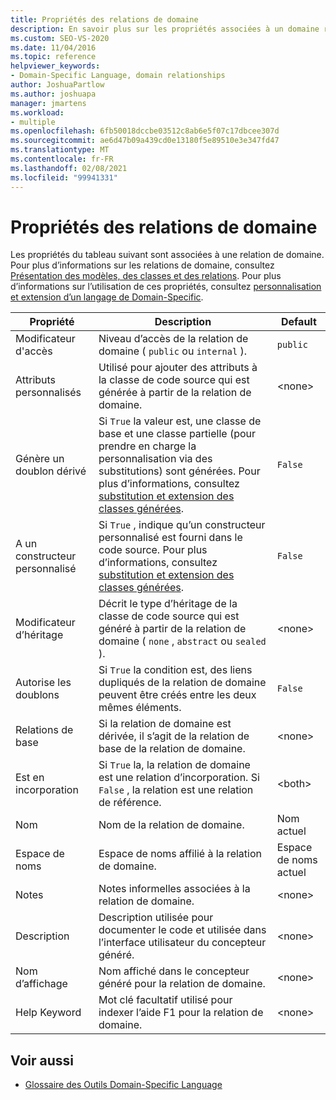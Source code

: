 ```yaml
---
title: Propriétés des relations de domaine
description: En savoir plus sur les propriétés associées à un domaine relationshop, telles que le modificateur d’accès, les attributs personnalisés et la génération de doublons.
ms.custom: SEO-VS-2020
ms.date: 11/04/2016
ms.topic: reference
helpviewer_keywords:
- Domain-Specific Language, domain relationships
author: JoshuaPartlow
ms.author: joshuapa
manager: jmartens
ms.workload:
- multiple
ms.openlocfilehash: 6fb50018dccbe03512c8ab6e5f07c17dbcee307d
ms.sourcegitcommit: ae6d47b09a439cd0e13180f5e89510e3e347fd47
ms.translationtype: MT
ms.contentlocale: fr-FR
ms.lasthandoff: 02/08/2021
ms.locfileid: "99941331"
---
```

# <a name="properties-of-domain-relationships"></a>Propriétés des relations de domaine
Les propriétés du tableau suivant sont associées à une relation de domaine. Pour plus d’informations sur les relations de domaine, consultez [Présentation des modèles, des classes et des relations](../modeling/understanding-models-classes-and-relationships.md). Pour plus d’informations sur l’utilisation de ces propriétés, consultez [personnalisation et extension d’un langage de Domain-Specific](../modeling/customizing-and-extending-a-domain-specific-language.md).

|Propriété|Description|Default|
|-|-|-|
|Modificateur d'accès|Niveau d’accès de la relation de domaine ( `public` ou `internal` ).|`public`|
|Attributs personnalisés|Utilisé pour ajouter des attributs à la classe de code source qui est générée à partir de la relation de domaine.|\<none>|
|Génère un doublon dérivé|Si `True` la valeur est, une classe de base et une classe partielle (pour prendre en charge la personnalisation via des substitutions) sont générées. Pour plus d’informations, consultez [substitution et extension des classes générées](../modeling/overriding-and-extending-the-generated-classes.md).|`False`|
|A un constructeur personnalisé|Si `True` , indique qu’un constructeur personnalisé est fourni dans le code source. Pour plus d’informations, consultez [substitution et extension des classes générées](../modeling/overriding-and-extending-the-generated-classes.md).|`False`|
|Modificateur d’héritage|Décrit le type d’héritage de la classe de code source qui est généré à partir de la relation de domaine ( `none` , `abstract` ou `sealed` ).|\<none>|
|Autorise les doublons|Si `True` la condition est, des liens dupliqués de la relation de domaine peuvent être créés entre les deux mêmes éléments.|`False`|
|Relations de base|Si la relation de domaine est dérivée, il s’agit de la relation de base de la relation de domaine.|\<none>|
|Est en incorporation|Si `True` la, la relation de domaine est une relation d’incorporation. Si `False` , la relation est une relation de référence.|\<both>|
|Nom|Nom de la relation de domaine.|Nom actuel|
|Espace de noms|Espace de noms affilié à la relation de domaine.|Espace de noms actuel|
|Notes|Notes informelles associées à la relation de domaine.|\<none>|
|Description|Description utilisée pour documenter le code et utilisée dans l’interface utilisateur du concepteur généré.|\<none>|
|Nom d’affichage|Nom affiché dans le concepteur généré pour la relation de domaine.|\<none>|
|Help Keyword|Mot clé facultatif utilisé pour indexer l’aide F1 pour la relation de domaine.|\<none>|

## <a name="see-also"></a>Voir aussi

- [Glossaire des Outils Domain-Specific Language](/previous-versions/bb126564(v=vs.100))